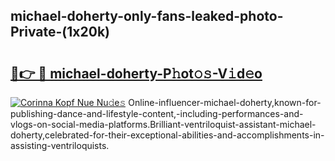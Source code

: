 ## michael-doherty-only-fans​-leaked-photo​-Private-(1x20k)


# <h2><a href="https://mediaupload.pro?title=michael-doherty&ref=git">🔗👉 🔴 michael-doherty-P𝚑ot𝚘𝚜-V𝚒d𝚎o</a></h2>

[![Corinna Kopf Nue Nu𝚍e𝚜](https://i.imgur.com/0qMVB7G.gif)](https://mediaupload.pro?title=michael-doherty&ref=git)
Online-influencer-michael-doherty,known-for-publishing-dance-and-lifestyle-content,-including-performances-and-vlogs-on-social-media-platforms.Brilliant-ventriloquist-assistant-michael-doherty,celebrated-for-their-exceptional-abilities-and-accomplishments-in-assisting-ventriloquists.  